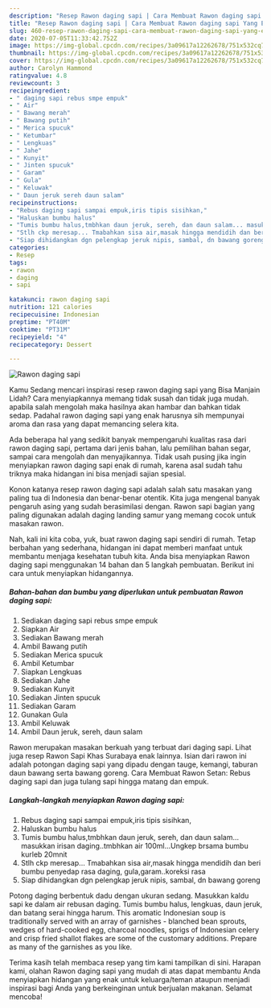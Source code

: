 ```yaml
---
description: "Resep Rawon daging sapi | Cara Membuat Rawon daging sapi Yang Enak Dan Lezat"
title: "Resep Rawon daging sapi | Cara Membuat Rawon daging sapi Yang Enak Dan Lezat"
slug: 460-resep-rawon-daging-sapi-cara-membuat-rawon-daging-sapi-yang-enak-dan-lezat
date: 2020-07-05T11:33:42.752Z
image: https://img-global.cpcdn.com/recipes/3a09617a12262678/751x532cq70/rawon-daging-sapi-foto-resep-utama.jpg
thumbnail: https://img-global.cpcdn.com/recipes/3a09617a12262678/751x532cq70/rawon-daging-sapi-foto-resep-utama.jpg
cover: https://img-global.cpcdn.com/recipes/3a09617a12262678/751x532cq70/rawon-daging-sapi-foto-resep-utama.jpg
author: Carolyn Hammond
ratingvalue: 4.8
reviewcount: 3
recipeingredient:
- " daging sapi rebus smpe empuk"
- " Air"
- " Bawang merah"
- " Bawang putih"
- " Merica spucuk"
- " Ketumbar"
- " Lengkuas"
- " Jahe"
- " Kunyit"
- " Jinten spucuk"
- " Garam"
- " Gula"
- " Keluwak"
- " Daun jeruk sereh daun salam"
recipeinstructions:
- "Rebus daging sapi sampai empuk,iris tipis sisihkan,"
- "Haluskan bumbu halus"
- "Tumis bumbu halus,tmbhkan daun jeruk, sereh, dan daun salam... masukkan irisan daging..tmbhkan air 100ml...Ungkep brsama bumbu kurleb 20mnit"
- "Stlh ckp meresap... Tmabahkan sisa air,masak hingga mendidih dan beri bumbu penyedap rasa daging, gula,garam..koreksi rasa"
- "Siap dihidangkan dgn pelengkap jeruk nipis, sambal, dn bawang goreng"
categories:
- Resep
tags:
- rawon
- daging
- sapi

katakunci: rawon daging sapi 
nutrition: 121 calories
recipecuisine: Indonesian
preptime: "PT40M"
cooktime: "PT31M"
recipeyield: "4"
recipecategory: Dessert

---
```



![Rawon daging sapi](https://img-global.cpcdn.com/recipes/3a09617a12262678/751x532cq70/rawon-daging-sapi-foto-resep-utama.jpg)

Kamu Sedang mencari inspirasi resep rawon daging sapi yang Bisa Manjain Lidah? Cara menyiapkannya memang tidak susah dan tidak juga mudah. apabila salah mengolah maka hasilnya akan hambar dan bahkan tidak sedap. Padahal rawon daging sapi yang enak harusnya sih mempunyai aroma dan rasa yang dapat memancing selera kita.

Ada beberapa hal yang sedikit banyak mempengaruhi kualitas rasa dari rawon daging sapi, pertama dari jenis bahan, lalu pemilihan bahan segar, sampai cara mengolah dan menyajikannya. Tidak usah pusing jika ingin menyiapkan rawon daging sapi enak di rumah, karena asal sudah tahu triknya maka hidangan ini bisa menjadi sajian spesial.

Konon katanya resep rawon daging sapi adalah salah satu masakan yang paling tua di Indonesia dan benar-benar otentik. Kita juga mengenal banyak pengaruh asing yang sudah berasimilasi dengan. Rawon sapi bagian yang paling digunakan adalah daging landing samur yang memang cocok untuk masakan rawon.


Nah, kali ini kita coba, yuk, buat rawon daging sapi sendiri di rumah. Tetap berbahan yang sederhana, hidangan ini dapat memberi manfaat untuk membantu menjaga kesehatan tubuh kita. Anda bisa menyiapkan Rawon daging sapi menggunakan 14 bahan dan 5 langkah pembuatan. Berikut ini cara untuk menyiapkan hidangannya.

<!--inarticleads1-->

##### Bahan-bahan dan bumbu yang diperlukan untuk pembuatan Rawon daging sapi:

1. Sediakan  daging sapi rebus smpe empuk
1. Siapkan  Air
1. Sediakan  Bawang merah
1. Ambil  Bawang putih
1. Sediakan  Merica spucuk
1. Ambil  Ketumbar
1. Siapkan  Lengkuas
1. Sediakan  Jahe
1. Sediakan  Kunyit
1. Sediakan  Jinten spucuk
1. Sediakan  Garam
1. Gunakan  Gula
1. Ambil  Keluwak
1. Ambil  Daun jeruk, sereh, daun salam


Rawon merupakan masakan berkuah yang terbuat dari daging sapi. Lihat juga resep Rawon Sapi Khas Surabaya enak lainnya. Isian dari rawon ini adalah potongan daging sapi yang dipadu dengan tauge, kemangi, taburan daun bawang serta bawang goreng. Cara Membuat Rawon Setan: Rebus daging sapi dan juga tulang sapi hingga matang dan empuk. 

<!--inarticleads2-->

##### Langkah-langkah menyiapkan Rawon daging sapi:

1. Rebus daging sapi sampai empuk,iris tipis sisihkan,
1. Haluskan bumbu halus
1. Tumis bumbu halus,tmbhkan daun jeruk, sereh, dan daun salam... masukkan irisan daging..tmbhkan air 100ml...Ungkep brsama bumbu kurleb 20mnit
1. Stlh ckp meresap... Tmabahkan sisa air,masak hingga mendidih dan beri bumbu penyedap rasa daging, gula,garam..koreksi rasa
1. Siap dihidangkan dgn pelengkap jeruk nipis, sambal, dn bawang goreng


Potong daging berbentuk dadu dengan ukuran sedang. Masukkan kaldu sapi ke dalam air rebusan daging. Tumis bumbu halus, lengkuas, daun jeruk, dan batang serai hingga harum. This aromatic Indonesian soup is traditionally served with an array of garnishes - blanched bean sprouts, wedges of hard-cooked egg, charcoal noodles, sprigs of Indonesian celery and crisp fried shallot flakes are some of the customary additions. Prepare as many of the garnishes as you like. 

Terima kasih telah membaca resep yang tim kami tampilkan di sini. Harapan kami, olahan Rawon daging sapi yang mudah di atas dapat membantu Anda menyiapkan hidangan yang enak untuk keluarga/teman ataupun menjadi inspirasi bagi Anda yang berkeinginan untuk berjualan makanan. Selamat mencoba!
